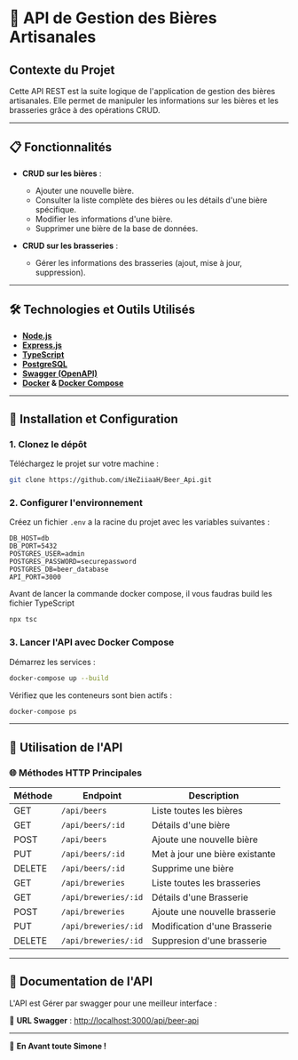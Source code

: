 # 🍺 **API de Gestion des Bières Artisanales**

## **Contexte du Projet**  

Cette API REST est la suite logique de l'application de gestion des bières artisanales. Elle permet de manipuler les informations sur les bières et les brasseries grâce à des opérations CRUD. 


---

## 📋 **Fonctionnalités**  

- **CRUD sur les bières** :  
  - Ajouter une nouvelle bière.  
  - Consulter la liste complète des bières ou les détails d'une bière spécifique.  
  - Modifier les informations d'une bière.  
  - Supprimer une bière de la base de données.  

- **CRUD sur les brasseries** :  
  - Gérer les informations des brasseries (ajout, mise à jour, suppression).  


---


## 🛠️ **Technologies et Outils Utilisés**  

- **[Node.js](https://nodejs.org/)**  
- **[Express.js](https://expressjs.com/)**   
- **[TypeScript](https://www.typescriptlang.org/)** 
- **[PostgreSQL](https://www.postgresql.org/)**
- **[Swagger (OpenAPI)](https://swagger.io/)** 
- **[Docker](https://www.docker.com/) & [Docker Compose](https://docs.docker.com/compose/)** 

---  


## 🚀 **Installation et Configuration**  

### 1. **Clonez le dépôt**  
Téléchargez le projet sur votre machine :  
```bash
git clone https://github.com/iNeZiiaaH/Beer_Api.git
```  

### 2. **Configurer l'environnement**  
Créez un fichier `.env` a la racine du projet avec les variables suivantes :  
```env
DB_HOST=db
DB_PORT=5432
POSTGRES_USER=admin
POSTGRES_PASSWORD=securepassword
POSTGRES_DB=beer_database
API_PORT=3000
```  

Avant de lancer la commande docker compose, il vous faudras build les fichier TypeScript

```bash
npx tsc
```

### 3. **Lancer l'API avec Docker Compose**  
Démarrez les services :  
```bash
docker-compose up --build
```  

Vérifiez que les conteneurs sont bien actifs :  
```bash
docker-compose ps
```  

---

## 🔧 **Utilisation de l'API**  

### 🌐 Méthodes HTTP Principales  
| Méthode | Endpoint                | Description                      |  
|---------|-------------------------|----------------------------------|  
| GET     | `/api/beers`            | Liste toutes les bières          |  
| GET     | `/api/beers/:id`        | Détails d'une bière              |  
| POST    | `/api/beers`            | Ajoute une nouvelle bière        |  
| PUT     | `/api/beers/:id`        | Met à jour une bière existante   |  
| DELETE  | `/api/beers/:id`        | Supprime une bière               |  
| GET     | `/api/breweries`        | Liste toutes les brasseries      | 
| GET     | `/api/breweries/:id`    | Détails d'une Brasserie          | 
| POST    | `/api/breweries`        | Ajoute une nouvelle brasserie    |
| PUT     | `/api/breweries/:id`    | Modification d'une Brasserie     | 
| DELETE  | `/api/breweries/:id`    | Suppresion d'une brasserie       |  

---

## 📑 **Documentation de l'API**  

L'API est Gérer par swagger pour une meilleur interface  :  

📍 **URL Swagger** : [http://localhost:3000/api/beer-api](http://localhost:3000/api/beer-api)  

---

🍺 **En Avant toute Simone !**  